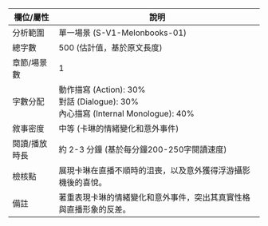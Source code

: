 | 欄位/屬性 | 說明 |
|---|---|
| 分析範圍 | 單一場景 (S-V1-Melonbooks-01) |
| 總字數 | 500 (估計值，基於原文長度) |
| 章節/場景數 | 1 |
| 字數分配 | 動作描寫 (Action): 30%<br>對話 (Dialogue): 30%<br>內心描寫 (Internal Monologue): 40% |
| 敘事密度 | 中等 (卡琳的情緒變化和意外事件) |
| 閱讀/播放時長 | 約 2-3 分鐘 (基於每分鐘200-250字閱讀速度) |
| 檢核點 | 展現卡琳在直播不順時的沮喪，以及意外獲得浮游攝影機後的喜悅。 |
| 備註 | 著重表現卡琳的情緒變化和意外事件，突出其真實性格與直播形象的反差。 |
